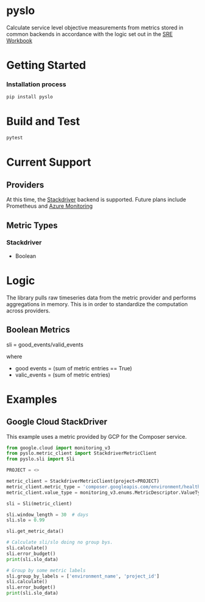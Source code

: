 # pyslo 
Calculate service level objective measurements from metrics stored in common backends in accordance with the logic set out in the [SRE Workbook](https://landing.google.com/sre/workbook/toc/)

# Getting Started

### Installation process
```sh
pip install pyslo
```

# Build and Test
```sh
pytest
```
# Current Support
## Providers
At this time, the [Stackdriver](https://cloud.google.com/monitoring/api/metrics_gcp) backend is supported. Future plans include Prometheus and [Azure Monitoring](https://docs.microsoft.com/en-us/azure/azure-monitor/platform/rest-api-walkthrough)

## Metric Types
### Stackdriver
*  Boolean

# Logic

The library pulls raw timeseries data from the metric provider and performs aggregations in memory. This is in order to standardize the computation across providers.
## Boolean Metrics

sli = good_events/valid_events

where 
*  good events = (sum of metric entries == True)
*  valic_events = (sum of metric entries)

# Examples
## Google Cloud StackDriver
This example uses a metric provided by GCP for the Composer service.
```py
from google.cloud import monitoring_v3
from pyslo.metric_client import StackdriverMetricClient
from pyslo.sli import Sli

PROJECT = <>

metric_client = StackdriverMetricClient(project=PROJECT)
metric_client.metric_type = 'composer.googleapis.com/environment/healthy'
metric_client.value_type = monitoring_v3.enums.MetricDescriptor.ValueType.BOOL

sli = Sli(metric_client)

sli.window_length = 30  # days
sli.slo = 0.99

sli.get_metric_data()

# Calculate sli/slo doing no group bys.
sli.calculate()
sli.error_budget()
print(sli.slo_data)

# Group by some metric labels
sli.group_by_labels = ['environment_name', 'project_id']
sli.calculate()
sli.error_budget()
print(sli.slo_data)
```
